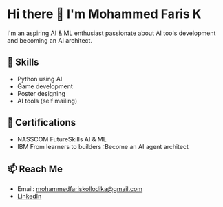 # Hi there 👋 I'm Mohammed Faris K

I'm an aspiring AI & ML enthusiast passionate about AI tools development and becoming an AI architect.

## 🚀 Skills
- Python using AI
- Game development
- Poster designing
- AI tools (self mailing)

## 📜 Certifications
- NASSCOM FutureSkills AI & ML
- IBM From learners to builders :Become an AI agent architect 
## 📫 Reach Me
- Email: mohammedfariskollodika@gmail.com
- [LinkedIn](https://www.linkedin.com/in/mohammed-faris-kollodika-862895332?utm_source=share&utm_campaign=share_via&utm_content=profile&utm_medium=android_app)
